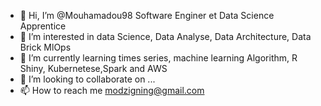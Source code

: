 - 👋 Hi, I’m @Mouhamadou98 Software Enginer et Data Science Apprentice 
- 👀 I’m interested in data Science, Data Analyse, Data Architecture, Data Brick MlOps
- 🌱 I’m currently learning times series, machine learning Algorithm, R Shiny, Kubernetese,Spark and AWS
- 💞️ I’m looking to collaborate on ...
- 📫 How to reach me modzigning@gmail.com

<!---
Mouhamadou98/Mouhamadou98 is a ✨ special ✨ repository because its `README.md` (this file) appears on your GitHub profile.
You can click the Preview link to take a look at your changes.
--->
